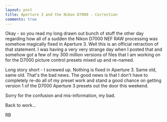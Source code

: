 ```yaml
---
layout: post
title: Aperture 3 and the Nikon D7000 - Correction
comments: true
---
```

Okay - so you read my long drawn out bunch of stuff the other day regarding how all of a sudden the Nikon D7000 NEF RAW processing was somehow magically fixed in Aperture 3. Well this is an official retraction of that statement. I was having a very very strange day when I posted that and somehow got a few of my 300 million versions of files that I am working on for the D7000 picture control presets mixed up and re-named.

Long story short - I screwed up. Nothing is fixed in Aperture 3. Same old, same old. That's the bad news. The good news is that I don't have to completely re-do all of my preset work and stand a good chance on getting version 1 of the D7000 Aperture 3 presets out the door this weekend.

Sorry for the confusion and mis-information, my bad.

Back to work...

RB